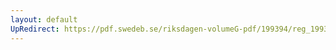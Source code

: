 ```yaml
---
layout: default
UpRedirect: https://pdf.swedeb.se/riksdagen-volumeG-pdf/199394/reg_199394_SoU/reg_199394_SoU_0017.pdf
---
```

